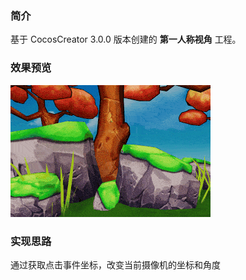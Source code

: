 ### 简介
基于 CocosCreator 3.0.0 版本创建的 **第一人称视角** 工程。

### 效果预览
![image](../../gif/202201/2022012085.gif)

### 实现思路
通过获取点击事件坐标，改变当前摄像机的坐标和角度